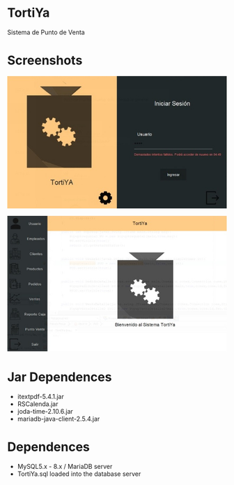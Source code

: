 # TortiYa

Sistema de Punto de Venta

# Screenshots

![Screenshot](https://github.com/JeysonFlores/TortiYa/blob/master/Screenshots/LoginSC.jpeg)

![Screenshot](https://github.com/JeysonFlores/TortiYa/blob/master/Screenshots/MenuSC.jpeg)

# Jar Dependences
  - itextpdf-5.4.1.jar
  - RSCalenda.jar
  - joda-time-2.10.6.jar
  - mariadb-java-client-2.5.4.jar

# Dependences
  - MySQL5.x - 8.x / MariaDB server 
  - TortiYa.sql loaded into the database server
